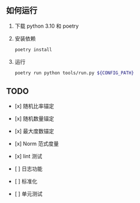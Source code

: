 ## 如何运行

1. 下载 python 3.10 和 poetry

2. 安装依赖

   ```bash
   poetry install
   ```

3. 运行

   ```bash
   poetry run python tools/run.py ${CONFIG_PATH}
   ```

## TODO

- \[x\] 随机比率锚定

- \[x\] 随机数量锚定

- \[x\] 最大度数锚定

- \[x\] Norm 范式度量

- \[x\] lint 测试

- \[ \] 日志功能

- \[ \] 标准化

- \[ \] 单元测试
